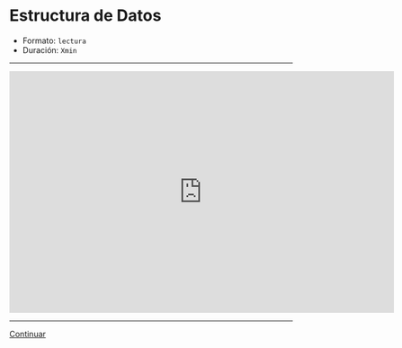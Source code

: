 # Estructura de Datos

* Formato: `lectura`
* Duración: `Xmin`

***

<iframe src="https://goo.gl/tCHcoS" frameborder="0" width="684" height="430"
allowfullscreen="true" mozallowfullscreen="true" webkitallowfullscreen="true">
</iframe>

***

[Continuar](01-objects.md)
